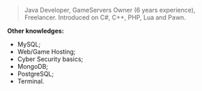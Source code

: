 > Java Developer, GameServers Owner (6 years experience), Freelancer.
> Introduced on C#, C++, PHP, Lua and Pawn.

**Other knowledges:**
- MySQL;
- Web/Game Hosting;
- Cyber Security basics;
- MongoDB;
- PostgreSQL;
- Terminal.
